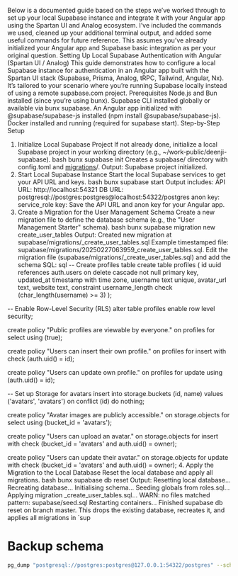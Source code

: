 Below is a documented guide based on the steps we’ve worked through to set up your local Supabase instance and integrate it with your Angular app using the Spartan UI and Analog ecosystem. I’ve included the commands we used, cleaned up your additional terminal output, and added some useful commands for future reference. This assumes you’ve already initialized your Angular app and Supabase basic integration as per your original question.
Setting Up Local Supabase Authentication with Angular (Spartan UI / Analog)
This guide demonstrates how to configure a local Supabase instance for authentication in an Angular app built with the Spartan UI stack (Supabase, Prisma, Analog, tRPC, Tailwind, Angular, Nx). It’s tailored to your scenario where you’re running Supabase locally instead of using a remote supabase.com project.
Prerequisites
Node.js and Bun installed (since you’re using bunx).
Supabase CLI installed globally or available via bunx supabase.
An Angular app initialized with @supabase/supabase-js installed (npm install @supabase/supabase-js).
Docker installed and running (required for supabase start).
Step-by-Step Setup

1. Initialize Local Supabase Project
   If not already done, initialize a local Supabase project in your working directory (e.g., ~/work-public/deenji-supabase).
   bash
   bunx supabase init
   Creates a supabase/ directory with config.toml and [migrations](https://supabase.com/docs/guides/local-development/)/.
   Output: Supabase project initialized.
2. Start Local Supabase Instance
   Start the local Supabase services to get your API URL and keys.
   bash
   bunx supabase start
   Output includes:
   API URL: http://localhost:54321
   DB URL: postgresql://postgres:postgres@localhost:54322/postgres
   anon key: <your-anon-key>
   service_role key: <your-service-role-key>
   Save the API URL and anon key for your Angular app.
3. Create a Migration for the User Management Schema
   Create a new migration file to define the database schema (e.g., the "User Management Starter" schema).
   bash
   bunx supabase migration new create_user_tables
   Output: Created new migration at supabase/migrations/<timestamp>\_create_user_tables.sql
   Example timestamped file: supabase/migrations/20250227063959_create_user_tables.sql.
   Edit the migration file (supabase/migrations/<timestamp>\_create_user_tables.sql) and add the schema SQL:
   sql
   -- Create profiles table
   create table profiles (
   id uuid references auth.users on delete cascade not null primary key,
   updated_at timestamp with time zone,
   username text unique,
   avatar_url text,
   website text,
   constraint username_length check (char_length(username) >= 3)
   );

-- Enable Row-Level Security (RLS)
alter table profiles enable row level security;

create policy "Public profiles are viewable by everyone."
on profiles for select
using (true);

create policy "Users can insert their own profile."
on profiles for insert
with check (auth.uid() = id);

create policy "Users can update own profile."
on profiles for update
using (auth.uid() = id);

-- Set up Storage for avatars
insert into storage.buckets (id, name)
values ('avatars', 'avatars')
on conflict (id) do nothing;

create policy "Avatar images are publicly accessible."
on storage.objects for select
using (bucket_id = 'avatars');

create policy "Users can upload an avatar."
on storage.objects for insert
with check (bucket_id = 'avatars' and auth.uid() = owner);

create policy "Users can update their avatar."
on storage.objects for update
with check (bucket_id = 'avatars' and auth.uid() = owner); 4. Apply the Migration to the Local Database
Reset the local database and apply all migrations.
bash
bunx supabase db reset
Output:
Resetting local database...
Recreating database...
Initialising schema...
Seeding globals from roles.sql...
Applying migration <timestamp>\_create_user_tables.sql...
WARN: no files matched pattern: supabase/seed.sql
Restarting containers...
Finished supabase db reset on branch master.
This drops the existing database, recreates it, and applies all migrations in `sup

# Backup schema

```sh
pg_dump "postgresql://postgres:postgres@127.0.0.1:54322/postgres" --schema-only > deenji_schema.sql
```

